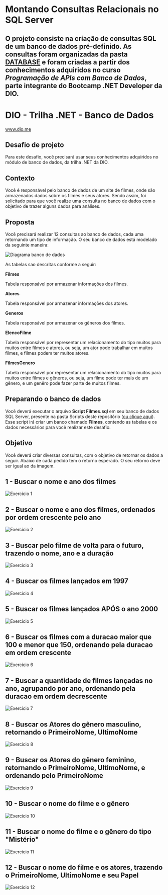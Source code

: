 # Montando Consultas Relacionais no SQL Server

O projeto consiste na criação de consultas SQL de um banco de dados pré-definido. As consultas foram organizadas da pasta [DATABASE](https://github.com/JonatasC17/trilha-net-banco-de-dados-desafio/tree/main/Database) e foram criadas a partir dos conhecimentos adquiridos no curso *Programação de APIs com Banco de Dados*, parte integrante do Bootcamp **.NET Developer** da DIO. 
-------------------------


# DIO - Trilha .NET - Banco de Dados
www.dio.me

## Desafio de projeto
Para este desafio, você precisará usar seus conhecimentos adquiridos no módulo de banco de dados, da trilha .NET da DIO.

## Contexto
Você é responsável pelo banco de dados de um site de filmes, onde são armazenados dados sobre os filmes e seus atores. Sendo assim, foi solicitado para que você realize uma consulta no banco de dados com o objetivo de trazer alguns dados para análises.

## Proposta
Você precisará realizar 12 consultas ao banco de dados, cada uma retornando um tipo de informação.
O seu banco de dados está modelado da seguinte maneira:

![Diagrama banco de dados](Imagens/diagrama.png)

As tabelas sao descritas conforme a seguir:

**Filmes**

Tabela responsável por armazenar informações dos filmes.

**Atores**

Tabela responsável por armazenar informações dos atores.

**Generos**

Tabela responsável por armazenar os gêneros dos filmes.

**ElencoFilme**

Tabela responsável por representar um relacionamento do tipo muitos para muitos entre filmes e atores, ou seja, um ator pode trabalhar em muitos filmes, e filmes
podem ter muitos atores.

**FilmesGenero**

Tabela responsável por representar um relacionamento do tipo muitos para muitos entre filmes e gêneros, ou seja, um filme pode ter mais de um gênero, e um genêro pode fazer parte de muitos filmes.

## Preparando o banco de dados
Você deverá executar o arquivo **Script Filmes.sql** em seu banco de dados SQL Server, presente na pasta Scripts deste repositório ([ou clique aqui](Script%20Filmes.sql)). Esse script irá criar um banco chamado **Filmes**, contendo as tabelas e os dados necessários para você realizar este desafio.

## Objetivo
Você deverá criar diversas consultas, com o objetivo de retornar os dados a seguir. Abaixo de cada pedido tem o retorno esperado. O seu retorno deve ser igual ao da imagem.

## 1 - Buscar o nome e ano dos filmes

![Exercicio 1](Imagens/1.png)

## 2 - Buscar o nome e ano dos filmes, ordenados por ordem crescente pelo ano

![Exercicio 2](Imagens/2.png)

## 3 - Buscar pelo filme de volta para o futuro, trazendo o nome, ano e a duração

![Exercicio 3](Imagens/3.png)

## 4 - Buscar os filmes lançados em 1997

![Exercicio 4](Imagens/4.png)

## 5 - Buscar os filmes lançados APÓS o ano 2000

![Exercicio 5](Imagens/5.png)

## 6 - Buscar os filmes com a duracao maior que 100 e menor que 150, ordenando pela duracao em ordem crescente

![Exercicio 6](Imagens/6.png)

## 7 - Buscar a quantidade de filmes lançadas no ano, agrupando por ano, ordenando pela duracao em ordem decrescente

![Exercicio 7](Imagens/7.png)

## 8 - Buscar os Atores do gênero masculino, retornando o PrimeiroNome, UltimoNome

![Exercicio 8](Imagens/8.png)

## 9 - Buscar os Atores do gênero feminino, retornando o PrimeiroNome, UltimoNome, e ordenando pelo PrimeiroNome

![Exercicio 9](Imagens/9.png)

## 10 - Buscar o nome do filme e o gênero

![Exercicio 10](Imagens/10.png)

## 11 - Buscar o nome do filme e o gênero do tipo "Mistério"

![Exercicio 11](Imagens/11.png)

## 12 - Buscar o nome do filme e os atores, trazendo o PrimeiroNome, UltimoNome e seu Papel

![Exercicio 12](Imagens/12.png)
